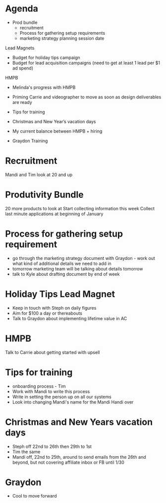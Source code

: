 <!-- TITLE: 12 12 2018 -->
<!-- SUBTITLE: A quick summary of 12 12 2018 -->

# Agenda
- Prod bundle
  - recruitment
  - Process for gathering setup requirements
  - marketing strategy planning session date

Lead Magnets
- Budget for holiday tips campaign
- Budget for lead acquisition campaigns (need to get at least 1 lead per $1 ad spend)

HMPB
- Melinda's progress with HMPB
- Priming Carrie and videographer to move as soon as design deliverables are ready

- Tips for training
- Christmas and New Year’s vacation days
- My current balance between HMPB + hiring
- Graydon Training

# Recruitment
Mandi and Tim look at 20 and up

# Produtivity Bundle
20 more products to look at
Start collecting information this week
Collect last minute applications at beginning of January

# Process for gathering setup requirement
- go through the marketing strategy document with Graydon - work out what kind of additional details we need to add in
- tomorrow marketing team will be talking about details tomorrow
- talk to Kyle about drafting document by end of week

# Holiday Tips Lead Magnet
- Keep in touch with Steph on daily figures
- Aim for $100 a day or thereabouts
- Talk to Graydon about implementing lifetime value in AC

# HMPB
Talk to Carrie about getting started with upsell

# Tips for training
- onboarding process - Tim
- Work with Mandi to write this process
- Write in setting the person up on all our systems
- Look into changing Mandi's name for the Mandi Handi over

# Christmas and New Years vacation days
- Steph off 22nd to 26th then 29th to 1st
- Tim the same
- Mandi off, 22nd to 25th, around to send emails from the 26th and beyond, but not covering affiliate inbox or FB until 1/30

# Graydon
- Cool to move forward










